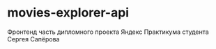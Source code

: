 # movies-explorer-api
Фронтенд часть дипломного проекта Яндекс Практикума студента Сергея Сапёрова 
